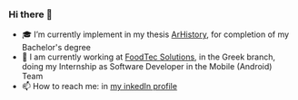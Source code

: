 ### Hi there 👋

- 🎓 I’m currently implement in my thesis [ArHistory](https://github.com/NikolaosProgios/ArHistory), for completion of my Bachelor's degree 
- 🔭 I am currently working at [FoodTec Solutions](https://www.linkedin.com/company/foodtec-solutions-inc/), in the Greek branch, doing my Internship as Software Developer in the Mobile (Android) Team
- 📫 How to reach me: in [my inkedIn profile](https://www.linkedin.com/in/nikolaos-progios/)

<!--
**NikolaosProgios/NikolaosProgios** is a ✨ _special_ ✨ repository because its `README.md` (this file) appears on your GitHub profile.

Here are some ideas to get you started:

- 🔭 I’m currently working on ...
- 🌱 I’m currently learning ...
- 👯 I’m looking to collaborate on ...
- 🤔 I’m looking for help with ...
- 💬 Ask me about ...
- 📫 How to reach me: ...
- 😄 Pronouns: ...
- ⚡ Fun fact: ...
-->
